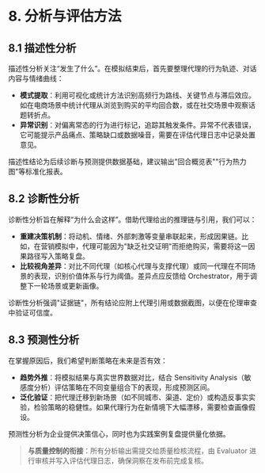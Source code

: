 # 8. 分析与评估方法

## 8.1 描述性分析
描述性分析关注“发生了什么”。在模拟结束后，首先要整理代理的行为轨迹、对话内容与情绪曲线：

- **模式提取**：利用可视化或统计方法识别高频行为路线、关键节点与滞后效应。如在电商场景中统计代理从浏览到购买的平均回合数，或在社交场景中观察话题转折点。
- **异常识别**：对偏离常态的行为进行标记，追踪其触发条件。异常不代表错误，它可能提示产品痛点、策略缺口或数据噪音，需要在评估代理日志中记录处置意见。

描述性结论为后续诊断与预测提供数据基础，建议输出"回合概览表""行为热力图"等标准化报表。

## 8.2 诊断性分析
诊断性分析旨在解释“为什么会这样”。借助代理给出的推理链与引用，我们可以：

- **重建决策机制**：将动机、情绪、外部刺激等变量串联起来，形成因果链。比如，在营销模拟中，代理可能因为"缺乏社交证明"而拒绝购买，需要将这一因果路径写入策略复盘。
- **比较视角差异**：对比不同代理（如核心代理与支撑代理）或同一代理在不同场景的表现，识别价值体系与行为阈值。差异点应反馈给 Orchestrator，用于调整下一轮场景或更新画像。

诊断性分析强调"证据链"，所有结论应附上代理引用或数据截图，以便在伦理审查中验证可信度。

## 8.3 预测性分析
在掌握原因后，我们希望判断策略在未来是否有效：

- **趋势外推**：将模拟结果与真实世界数据对比，结合 Sensitivity Analysis（敏感度分析）评估策略在不同变量组合下的表现，形成预测区间。
- **泛化验证**：把代理迁移到新场景（如不同城市、渠道、定价）或构造反事实实验，检验策略的稳健性。如果代理行为在新情境下大幅漂移，需要检查画像假设。

预测性分析为企业提供决策信心，同时也为实践案例复盘提供量化依据。

> **与质量控制的衔接**：所有分析输出需提交给质量检核流程，由 Evaluator 进行审核并写入评估代理日志，确保洞察在发布前完成复核。
